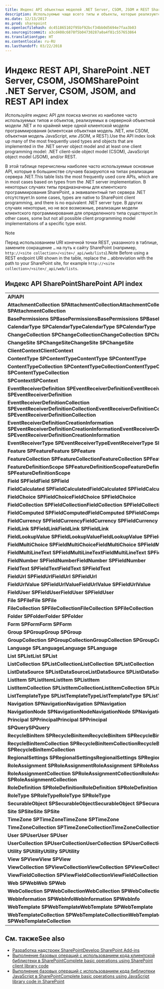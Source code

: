 ```yaml
---
title: Индекс API объектных моделей .NET Server, CSOM, JSOM и REST SharePoint
description: Используемые чаще всего типы и объекты, которые реализуются в серверной объектной модели .NET и по крайней мере одной клиентской модели программирования.
ms.date: 12/13/2017
ms.prod: sharepoint
ms.openlocfilehash: dc451865102f95bf92bcf34bb0d5694e7faa3b03
ms.sourcegitcommit: a3cd408c6878f5b04730287a0a4f81c557653864
ms.translationtype: HT
ms.contentlocale: ru-RU
ms.lasthandoff: 03/22/2018
---
```

# <a name="sharepoint-net-server-csom-jsom-and-rest-api-index"></a><span data-ttu-id="fc20c-103">Индекс REST API, SharePoint .NET Server, CSOM, JSOM</span><span class="sxs-lookup"><span data-stu-id="fc20c-103">SharePoint .NET Server, CSOM, JSOM, and REST API index</span></span>

<span data-ttu-id="fc20c-104">Используйте индекс API для поиска многих из наиболее часто используемых типов и объектов, реализуемых в серверной объектной модели .NET и по крайней мере одной клиентской модели программирования (клиентская объектная модель .NET, или CSOM, объектная модель JavaScript, или JSOM, и REST).</span><span class="sxs-lookup"><span data-stu-id="fc20c-104">Use the API index look up many of the most frequently used types and objects that are implemented in the .NET server object model and at least one client programming model: .NET client-side object model (CSOM), JavaScript object model (JSOM), and/or REST.</span></span>

<span data-ttu-id="fc20c-105">В этой таблице перечислены наиболее часто используемые основные API, которые в большинстве случаев базируются на типах реализации сервера .NET.</span><span class="sxs-lookup"><span data-stu-id="fc20c-105">This table lists the most frequently used core APIs, which are in most cases based on types from the .NET server implementation.</span></span> <span data-ttu-id="fc20c-106">В некоторых случаях типы предназначены для клиентского программирования SharePoint, а эквивалентный тип сервера .NET отсутствует.</span><span class="sxs-lookup"><span data-stu-id="fc20c-106">In some cases, types are native to SharePoint client programming, and there is no equivalent .NET server type.</span></span> <span data-ttu-id="fc20c-107">В других случаях некоторые, но не все возможные, реализации модели клиентского программирования для определенного типа существуют.</span><span class="sxs-lookup"><span data-stu-id="fc20c-107">In other cases, some but not all possible client programming model implementations of a specific type exist.</span></span>

> [!NOTE] 
> <span data-ttu-id="fc20c-108">Перед использованием URI конечной точки REST, указанного в таблице, замените сокращение `…` на путь к сайту SharePoint (например, `http://<site collection>/<site>/_api/web/lists`).</span><span class="sxs-lookup"><span data-stu-id="fc20c-108">Note  Before using a REST endpoint URI shown in the table, replace the  `…` abbreviation with the path to your SharePoint site, for example `http://<site collection>/<site>/_api/web/lists`.</span></span>
 
 
## <a name="sharepoint-api-index"></a><span data-ttu-id="fc20c-109">Индекс API SharePoint</span><span class="sxs-lookup"><span data-stu-id="fc20c-109">SharePoint API index</span></span>

|                                                                                                 |                                                                                                                                                    |                                                                                                                                                                 |
| :---------------------------------------------------------------------------------------------- | :------------------------------------------------------------------------------------------------------------------------------------------------- | :-------------------------------------------------------------------------------------------------------------------------------------------------------------- |
| <span data-ttu-id="fc20c-110">**API**</span><span class="sxs-lookup"><span data-stu-id="fc20c-110">**API**</span></span>                                                                                         | <span data-ttu-id="fc20c-111">**SP.Object/Enumeration (sp.js)**</span><span class="sxs-lookup"><span data-stu-id="fc20c-111">**SP.Object/Enumeration (sp.js)**</span></span>                                                                                                                  | <span data-ttu-id="fc20c-112">**Конечная точка REST**</span><span class="sxs-lookup"><span data-stu-id="fc20c-112">**REST Endpoint**</span></span>                                                                                                                                               |
| <span data-ttu-id="fc20c-113">**AttachmentCollection** **SPAttachmentCollection**</span><span class="sxs-lookup"><span data-stu-id="fc20c-113">**AttachmentCollection** **SPAttachmentCollection**</span></span>                                             | [<span data-ttu-id="fc20c-114">SP.AttachmentCollection</span><span class="sxs-lookup"><span data-stu-id="fc20c-114">SP.AttachmentCollection</span></span>](http://msdn.microsoft.com/library/28247ba7-eeaf-e1fc-0609-fb4c39b5d53c%28Office.15%29.aspx)                              | `…/_api/web/lists('<list id>')/items(<item id>)/attachmentfiles`                                                                                                |
| <span data-ttu-id="fc20c-115">**BasePermissions** **SPBasePermissions**</span><span class="sxs-lookup"><span data-stu-id="fc20c-115">**BasePermissions** **SPBasePermissions**</span></span>                                                       | [<span data-ttu-id="fc20c-116">Объект SP.BasePermissions</span><span class="sxs-lookup"><span data-stu-id="fc20c-116">SP.BasePermissions object</span></span>](http://msdn.microsoft.com/library/40349d51-1068-08c6-8ba4-b23ee58396c4%28Office.15%29.aspx)                            | <span data-ttu-id="fc20c-117">Н/Д</span><span class="sxs-lookup"><span data-stu-id="fc20c-117">N/A</span></span>                                                                                                                                                             |
| <span data-ttu-id="fc20c-118">**CalendarType** **SPCalendarType**</span><span class="sxs-lookup"><span data-stu-id="fc20c-118">**CalendarType** **SPCalendarType**</span></span>                                                             | [<span data-ttu-id="fc20c-119">Перечисление SP.CalendarType</span><span class="sxs-lookup"><span data-stu-id="fc20c-119">SP.CalendarType enumeration</span></span>](http://msdn.microsoft.com/library/33242ef7-1300-b534-6e8e-c5df1a3df85b%28Office.15%29.aspx)                          | <span data-ttu-id="fc20c-120">Н/Д</span><span class="sxs-lookup"><span data-stu-id="fc20c-120">N/A</span></span>                                                                                                                                                             |
| <span data-ttu-id="fc20c-121">**ChangeCollection** **SPChangeCollection**</span><span class="sxs-lookup"><span data-stu-id="fc20c-121">**ChangeCollection** **SPChangeCollection**</span></span>                                                     | [<span data-ttu-id="fc20c-122">Объект SP.ChangeCollection</span><span class="sxs-lookup"><span data-stu-id="fc20c-122">SP.ChangeCollection object</span></span>](http://msdn.microsoft.com/library/528b8776-f295-77ff-5403-a3556b4f3081%28Office.15%29.aspx)                           | `…/_api/web/getchanges(changequery)`                                                                                                                            |
| <span data-ttu-id="fc20c-123">**ChangeSite** **SPChangeSite**</span><span class="sxs-lookup"><span data-stu-id="fc20c-123">**ChangeSite** **SPChangeSite**</span></span>                                                                 | [<span data-ttu-id="fc20c-124">Перечисление SP.ChangeSite</span><span class="sxs-lookup"><span data-stu-id="fc20c-124">SP.ChangeSite enumeration</span></span>](http://msdn.microsoft.com/library/fab86803-f106-97d0-6e97-696c91f210cd%28Office.15%29.aspx)                            | <span data-ttu-id="fc20c-125">Н/Д</span><span class="sxs-lookup"><span data-stu-id="fc20c-125">N/A</span></span>                                                                                                                                                             |
| <span data-ttu-id="fc20c-126">**ClientContext**</span><span class="sxs-lookup"><span data-stu-id="fc20c-126">**ClientContext**</span></span>                                                                               | [<span data-ttu-id="fc20c-127">Объект SP.ClientContext</span><span class="sxs-lookup"><span data-stu-id="fc20c-127">SP.ClientContext object</span></span>](http://msdn.microsoft.com/library/662619d3-60b9-92a8-5da7-b481c9b73c79%28Office.15%29.aspx)                              | `…/_api/contextinfo`                                                                                                                                            |
| <span data-ttu-id="fc20c-128">**ContentType** **SPContentType**</span><span class="sxs-lookup"><span data-stu-id="fc20c-128">**ContentType** **SPContentType**</span></span>                                                               | [<span data-ttu-id="fc20c-129">Объект SP.ContentType</span><span class="sxs-lookup"><span data-stu-id="fc20c-129">SP.ContentType object</span></span>](http://msdn.microsoft.com/library/5418f5ad-8a47-3bf7-a8ac-99b10ba04294%28Office.15%29.aspx)                                | `…/_api/web/contenttypes('<content type id>')`                                                                                                                  |
| <span data-ttu-id="fc20c-130">**ContentTypeCollection** **SPContentTypeCollection**</span><span class="sxs-lookup"><span data-stu-id="fc20c-130">**ContentTypeCollection** **SPContentTypeCollection**</span></span>                                           | [<span data-ttu-id="fc20c-131">Объект SP.ContentTypeCollection</span><span class="sxs-lookup"><span data-stu-id="fc20c-131">SP.ContentTypeCollection object</span></span>](http://msdn.microsoft.com/library/e89cc14d-40ea-5e7a-c3db-efe7e6697445%28Office.15%29.aspx)                      | `…/_api/web/contenttypes`                                                                                                                                       |
| <span data-ttu-id="fc20c-132">**SPContext**</span><span class="sxs-lookup"><span data-stu-id="fc20c-132">**SPContext**</span></span>                                                                                   | [<span data-ttu-id="fc20c-133">Объект SP.RequestContext</span><span class="sxs-lookup"><span data-stu-id="fc20c-133">SP.RequestContext object</span></span>](http://msdn.microsoft.com/library/7bf846f5-e049-ca89-14b7-cf9fed8a82f1%28Office.15%29.aspx)                             | <span data-ttu-id="fc20c-134">Н/Д</span><span class="sxs-lookup"><span data-stu-id="fc20c-134">N/A</span></span>                                                                                                                                                             |
| <span data-ttu-id="fc20c-135">**EventReceiverDefinition** **SPEventReceiverDefinition**</span><span class="sxs-lookup"><span data-stu-id="fc20c-135">**EventReceiverDefinition** **SPEventReceiverDefinition**</span></span>                                       | [<span data-ttu-id="fc20c-136">Объект SP.EventReceiverDefinition</span><span class="sxs-lookup"><span data-stu-id="fc20c-136">SP.EventReceiverDefinition object</span></span>](http://msdn.microsoft.com/library/7d78e562-fb0e-2e87-aa47-022aa0c5848c%28Office.15%29.aspx)                    | `…/_api/web/eventreceivers`                                                                                                                                     |
| <span data-ttu-id="fc20c-137">**EventReceiverDefinitionCollection** **SPEventReceiverDefinitionCollection**</span><span class="sxs-lookup"><span data-stu-id="fc20c-137">**EventReceiverDefinitionCollection** **SPEventReceiverDefinitionCollection**</span></span>                   | [<span data-ttu-id="fc20c-138">Объект SP.EventReceiverDefinitionCollection</span><span class="sxs-lookup"><span data-stu-id="fc20c-138">SP.EventReceiverDefinitionCollection object</span></span>](http://msdn.microsoft.com/library/1a495e76-00ab-4e20-e824-c3612458448d%28Office.15%29.aspx)          | `…/_api/web/eventreceivers(eventreceiverid)`                                                                                                                    |
| <span data-ttu-id="fc20c-139">**EventReceiverDefinitionCreationInformation** **SPEventReceiverDefinitionCreationInformation**</span><span class="sxs-lookup"><span data-stu-id="fc20c-139">**EventReceiverDefinitionCreationInformation** **SPEventReceiverDefinitionCreationInformation**</span></span> | [<span data-ttu-id="fc20c-140">Объект SP.EventReceiverDefinitionCreationInformation</span><span class="sxs-lookup"><span data-stu-id="fc20c-140">SP.EventReceiverDefinitionCreationInformation object</span></span>](http://msdn.microsoft.com/library/38382946-d098-b658-306f-019ee4d0e15e%28Office.15%29.aspx) | <span data-ttu-id="fc20c-141">Н/Д</span><span class="sxs-lookup"><span data-stu-id="fc20c-141">N/A</span></span>                                                                                                                                                             |
| <span data-ttu-id="fc20c-142">**EventReceiverType** **SPEventReceiverType**</span><span class="sxs-lookup"><span data-stu-id="fc20c-142">**EventReceiverType** **SPEventReceiverType**</span></span>                                                   | [<span data-ttu-id="fc20c-143">Перечисление SP.EventReceiverType</span><span class="sxs-lookup"><span data-stu-id="fc20c-143">SP.EventReceiverType enumeration</span></span>](http://msdn.microsoft.com/library/8b4db240-9814-052c-fb67-1e840b610969%28Office.15%29.aspx)                     | <span data-ttu-id="fc20c-144">Н/Д</span><span class="sxs-lookup"><span data-stu-id="fc20c-144">N/A</span></span>                                                                                                                                                             |
| <span data-ttu-id="fc20c-145">**Feature** **SPFeature**</span><span class="sxs-lookup"><span data-stu-id="fc20c-145">**Feature** **SPFeature**</span></span>                                                                       | [<span data-ttu-id="fc20c-146">Объект SP.Feature</span><span class="sxs-lookup"><span data-stu-id="fc20c-146">SP.Feature object</span></span>](http://msdn.microsoft.com/library/e998df87-9250-17d1-737d-a37092f36ec8%28Office.15%29.aspx)                                    | `…/_api/web/features(featureid)`                                                                                                                                |
| <span data-ttu-id="fc20c-147">**FeatureCollection** **SPFeatureCollection**</span><span class="sxs-lookup"><span data-stu-id="fc20c-147">**FeatureCollection** **SPFeatureCollection**</span></span>                                                   | [<span data-ttu-id="fc20c-148">Объект SP.FeatureCollection</span><span class="sxs-lookup"><span data-stu-id="fc20c-148">SP.FeatureCollection object</span></span>](http://msdn.microsoft.com/library/ab02330d-3102-8342-5641-a9a4f6a48772%28Office.15%29.aspx)                          | `…/_api/web/features`                                                                                                                                           |
| <span data-ttu-id="fc20c-149">**FeatureDefinitionScope** **SPFeatureDefinitionScope**</span><span class="sxs-lookup"><span data-stu-id="fc20c-149">**FeatureDefinitionScope** **SPFeatureDefinitionScope**</span></span>                                         | [<span data-ttu-id="fc20c-150">Перечисление SP.FeatureDefinitionScope</span><span class="sxs-lookup"><span data-stu-id="fc20c-150">SP.FeatureDefinitionScope enumeration</span></span>](http://msdn.microsoft.com/library/574f7613-5707-d0ad-dc72-02d639a299ff%28Office.15%29.aspx)                | <span data-ttu-id="fc20c-151">Н/Д</span><span class="sxs-lookup"><span data-stu-id="fc20c-151">N/A</span></span>                                                                                                                                                             |
| <span data-ttu-id="fc20c-152">**Field** **SPField**</span><span class="sxs-lookup"><span data-stu-id="fc20c-152">**Field** **SPField**</span></span>                                                                           | [<span data-ttu-id="fc20c-153">Объект SP.Field</span><span class="sxs-lookup"><span data-stu-id="fc20c-153">SP.Field object</span></span>](http://msdn.microsoft.com/library/d1e50cda-8d5e-47aa-8c78-23b1707dca04%28Office.15%29.aspx)                                      | [<span data-ttu-id="fc20c-154">…/_api/web/fields('<field id>')</span><span class="sxs-lookup"><span data-stu-id="fc20c-154">…/_api/web/fields('<field id>')</span></span>](https://msdn.microsoft.com/ru-RU/library/dn600182.aspx#bk_Field)                                                              |
| <span data-ttu-id="fc20c-155">**FieldCalculated** **SPFieldCalculated**</span><span class="sxs-lookup"><span data-stu-id="fc20c-155">**FieldCalculated** **SPFieldCalculated**</span></span>                                                       | [<span data-ttu-id="fc20c-156">Объект SP.FieldCalculated</span><span class="sxs-lookup"><span data-stu-id="fc20c-156">SP.FieldCalculated object</span></span>](http://msdn.microsoft.com/library/40a5b764-f1be-482b-7779-88e9bbb3f70a%28Office.15%29.aspx)                            | [<span data-ttu-id="fc20c-157">…/_api/web/fields('<field id>')</span><span class="sxs-lookup"><span data-stu-id="fc20c-157">…/_api/web/fields('<field id>')</span></span>](https://msdn.microsoft.com/ru-RU/library/dn600182.aspx#FieldCalculated%20resource)                                            |
| <span data-ttu-id="fc20c-158">**FieldChoice** **SPFieldChoice**</span><span class="sxs-lookup"><span data-stu-id="fc20c-158">**FieldChoice** **SPFieldChoice**</span></span>                                                               | [<span data-ttu-id="fc20c-159">Объект SP.FieldChoice</span><span class="sxs-lookup"><span data-stu-id="fc20c-159">SP.FieldChoice object</span></span>](http://msdn.microsoft.com/library/4521054f-8b98-892a-1e4f-016684e2872f%28Office.15%29.aspx)                                | [<span data-ttu-id="fc20c-160">…/_api/web/fields('<field id>')</span><span class="sxs-lookup"><span data-stu-id="fc20c-160">…/_api/web/fields('<field id>')</span></span>](https://msdn.microsoft.com/ru-RU/library/dn600182.aspx#FieldMultiChoice,%20FieldChoice,%20and%20FieldRatingScale%20resources) |
| <span data-ttu-id="fc20c-161">**FieldCollection** **SPFieldCollection**</span><span class="sxs-lookup"><span data-stu-id="fc20c-161">**FieldCollection** **SPFieldCollection**</span></span>                                                       | [<span data-ttu-id="fc20c-162">Объект SP.FieldCollection</span><span class="sxs-lookup"><span data-stu-id="fc20c-162">SP.FieldCollection object</span></span>](http://msdn.microsoft.com/library/db532e07-a4e8-d2f8-4ac8-c14de4adc761%28Office.15%29.aspx)                            | [<span data-ttu-id="fc20c-163">…/_api/web/fields</span><span class="sxs-lookup"><span data-stu-id="fc20c-163">…/_api/web/fields</span></span>](https://msdn.microsoft.com/ru-RU/library/dn600182.aspx#FieldCollection%20resource)                                                          |
| <span data-ttu-id="fc20c-164">**FieldComputed** **SPFieldComputed**</span><span class="sxs-lookup"><span data-stu-id="fc20c-164">**FieldComputed** **SPFieldComputed**</span></span>                                                           | [<span data-ttu-id="fc20c-165">Объект SP.FieldComputed</span><span class="sxs-lookup"><span data-stu-id="fc20c-165">SP.FieldComputed object</span></span>](http://msdn.microsoft.com/library/c00fcb21-1aab-6aff-cc9c-a7b1c9cd70f6%28Office.15%29.aspx)                              | [<span data-ttu-id="fc20c-166">…/_api/web/fields('<field id>')</span><span class="sxs-lookup"><span data-stu-id="fc20c-166">…/_api/web/fields('<field id>')</span></span>](https://msdn.microsoft.com/ru-RU/library/dn600182.aspx#FieldComputed%20resource)                                              |
| <span data-ttu-id="fc20c-167">**FieldCurrency** **SPFieldCurrency**</span><span class="sxs-lookup"><span data-stu-id="fc20c-167">**FieldCurrency** **SPFieldCurrency**</span></span>                                                           | [<span data-ttu-id="fc20c-168">Объект SP.FieldCurrency</span><span class="sxs-lookup"><span data-stu-id="fc20c-168">SP.FieldCurrency object</span></span>](http://msdn.microsoft.com/library/aef1c982-fb34-3c5c-a6dc-659fd16b32e7%28Office.15%29.aspx)                              | [<span data-ttu-id="fc20c-169">…/_api/web/fields('<field id>')</span><span class="sxs-lookup"><span data-stu-id="fc20c-169">…/_api/web/fields('<field id>')</span></span>](https://msdn.microsoft.com/ru-RU/library/dn600182.aspx#FieldNumber%20and%20FieldCurrency%20resources)                         |
| <span data-ttu-id="fc20c-170">**FieldLink** **SPFieldLink**</span><span class="sxs-lookup"><span data-stu-id="fc20c-170">**FieldLink** **SPFieldLink**</span></span>                                                                   | [<span data-ttu-id="fc20c-171">Объект SP.FieldLink</span><span class="sxs-lookup"><span data-stu-id="fc20c-171">SP.FieldLink object</span></span>](http://msdn.microsoft.com/library/5dc71a19-3260-20fa-73ed-3de3cde37825%28Office.15%29.aspx)                                  | `…/_api/web/contenttypes('<content type id>')/fieldlinks('<field link id>')`                                                                                    |
| <span data-ttu-id="fc20c-172">**FieldLookupValue** **SPFieldLookupValue**</span><span class="sxs-lookup"><span data-stu-id="fc20c-172">**FieldLookupValue** **SPFieldLookupValue**</span></span>                                                     | [<span data-ttu-id="fc20c-173">Объект SP.FieldLookup</span><span class="sxs-lookup"><span data-stu-id="fc20c-173">SP.FieldLookup object</span></span>](http://msdn.microsoft.com/library/275b256e-1192-75f5-b604-ec002448be02%28Office.15%29.aspx)                                | <span data-ttu-id="fc20c-174">Н/Д</span><span class="sxs-lookup"><span data-stu-id="fc20c-174">N/A</span></span>                                                                                                                                                             |
| <span data-ttu-id="fc20c-175">**FieldMultiChoice** **SPFieldMultiChoice**</span><span class="sxs-lookup"><span data-stu-id="fc20c-175">**FieldMultiChoice** **SPFieldMultiChoice**</span></span>                                                     | [<span data-ttu-id="fc20c-176">Объект SP.FieldMultiChoice</span><span class="sxs-lookup"><span data-stu-id="fc20c-176">SP.FieldMultiChoice object</span></span>](http://msdn.microsoft.com/library/a9546014-715a-ed57-993f-bbe237f92880%28Office.15%29.aspx)                           | [<span data-ttu-id="fc20c-177">…/_api/web/fields('<field id>')</span><span class="sxs-lookup"><span data-stu-id="fc20c-177">…/_api/web/fields('<field id>')</span></span>](https://msdn.microsoft.com/ru-RU/library/dn600182.aspx#FieldMultiChoice,%20FieldChoice,%20and%20FieldRatingScale%20resources) |
| <span data-ttu-id="fc20c-178">**FieldMultiLineText** **SPFieldMultiLineText**</span><span class="sxs-lookup"><span data-stu-id="fc20c-178">**FieldMultiLineText** **SPFieldMultiLineText**</span></span>                                                 | [<span data-ttu-id="fc20c-179">Объект SP.FieldMultiLineText</span><span class="sxs-lookup"><span data-stu-id="fc20c-179">SP.FieldMultiLineText object</span></span>](http://msdn.microsoft.com/library/52d130f2-6858-3aa1-88ce-d5b73eccd150%28Office.15%29.aspx)                         | [<span data-ttu-id="fc20c-180">…/_api/web/fields('<field id>')</span><span class="sxs-lookup"><span data-stu-id="fc20c-180">…/_api/web/fields('<field id>')</span></span>](https://msdn.microsoft.com/ru-RU/library/dn600182.aspx#FieldMultiLineText%20resource)                                         |
| <span data-ttu-id="fc20c-181">**FieldNumber** **SPFieldNumber**</span><span class="sxs-lookup"><span data-stu-id="fc20c-181">**FieldNumber** **SPFieldNumber**</span></span>                                                               | [<span data-ttu-id="fc20c-182">Объект SP.FieldNumber</span><span class="sxs-lookup"><span data-stu-id="fc20c-182">SP.FieldNumber object</span></span>](http://msdn.microsoft.com/library/1c3d179f-21a7-66cc-ea16-3341ea50f395%28Office.15%29.aspx)                                | [<span data-ttu-id="fc20c-183">…/_api/web/fields('<field id>')</span><span class="sxs-lookup"><span data-stu-id="fc20c-183">…/_api/web/fields('<field id>')</span></span>](https://msdn.microsoft.com/ru-RU/library/dn600182.aspx#FieldNumber%20and%20FieldCurrency%20resources)                         |
| <span data-ttu-id="fc20c-184">**FieldText** **SPFieldText**</span><span class="sxs-lookup"><span data-stu-id="fc20c-184">**FieldText** **SPFieldText**</span></span>                                                                   | [<span data-ttu-id="fc20c-185">Объект SP.FieldText</span><span class="sxs-lookup"><span data-stu-id="fc20c-185">SP.FieldText object</span></span>](http://msdn.microsoft.com/library/ba9a623c-b387-862d-eb1b-eb9d7fd9e04e%28Office.15%29.aspx)                                  | [<span data-ttu-id="fc20c-186">…/_api/web/fields('<field id>')</span><span class="sxs-lookup"><span data-stu-id="fc20c-186">…/_api/web/fields('<field id>')</span></span>](https://msdn.microsoft.com/ru-RU/library/dn600182.aspx#FieldText%20resource)                                                  |
| <span data-ttu-id="fc20c-187">**FieldUrl** **SPFieldUrl**</span><span class="sxs-lookup"><span data-stu-id="fc20c-187">**FieldUrl** **SPFieldUrl**</span></span>                                                                     | [<span data-ttu-id="fc20c-188">Объект SP.FieldUrl</span><span class="sxs-lookup"><span data-stu-id="fc20c-188">SP.FieldUrl object</span></span>](http://msdn.microsoft.com/library/4eeff596-fa18-d21e-8cc0-fd8463fb5351%28Office.15%29.aspx)                                   | [<span data-ttu-id="fc20c-189">…/_api/web/fields('<field id>')</span><span class="sxs-lookup"><span data-stu-id="fc20c-189">…/_api/web/fields('<field id>')</span></span>](https://msdn.microsoft.com/ru-RU/library/dn600182.aspx#FieldUrl%20resource)                                                   |
| <span data-ttu-id="fc20c-190">**FieldUrlValue** **SPFieldUrlValue**</span><span class="sxs-lookup"><span data-stu-id="fc20c-190">**FieldUrlValue** **SPFieldUrlValue**</span></span>                                                           | [<span data-ttu-id="fc20c-191">Объект SP.FieldUrlValue</span><span class="sxs-lookup"><span data-stu-id="fc20c-191">SP.FieldUrlValue object</span></span>](http://msdn.microsoft.com/library/3866f4a6-8fda-586a-ecdc-0c7e7d7ad44b%28Office.15%29.aspx)                              | <span data-ttu-id="fc20c-192">Н/Д</span><span class="sxs-lookup"><span data-stu-id="fc20c-192">N/A</span></span>                                                                                                                                                             |
| <span data-ttu-id="fc20c-193">**FieldUser** **SPFieldUser**</span><span class="sxs-lookup"><span data-stu-id="fc20c-193">**FieldUser** **SPFieldUser**</span></span>                                                                   | [<span data-ttu-id="fc20c-194">Объект SP.FieldUser</span><span class="sxs-lookup"><span data-stu-id="fc20c-194">SP.FieldUser object</span></span>](http://msdn.microsoft.com/library/9058425f-b35a-b8a3-d5d1-b2abdbf08576%28Office.15%29.aspx)                                  | [<span data-ttu-id="fc20c-195">…/_api/web/fields('<field id>')</span><span class="sxs-lookup"><span data-stu-id="fc20c-195">…/_api/web/fields('<field id>')</span></span>](https://msdn.microsoft.com/ru-RU/library/dn600182.aspx#FieldLookup%20and%20FieldUser%20resources)                             |
| <span data-ttu-id="fc20c-196">**File** **SPFile**</span><span class="sxs-lookup"><span data-stu-id="fc20c-196">**File** **SPFile**</span></span>                                                                             | [<span data-ttu-id="fc20c-197">Объект SP.File</span><span class="sxs-lookup"><span data-stu-id="fc20c-197">SP.File object</span></span>](http://msdn.microsoft.com/library/860609d0-d317-41ca-9164-159e522d07cb%28Office.15%29.aspx)                                       | [<span data-ttu-id="fc20c-198">…/_api/web/getfilebyserverrelativeurl('/<folder name>/<file name>')</span><span class="sxs-lookup"><span data-stu-id="fc20c-198">…/_api/web/getfilebyserverrelativeurl('/<folder name>/<file name>')</span></span>](https://msdn.microsoft.com/ru-RU/library/dn450841.aspx#File%20resource)                   |
| <span data-ttu-id="fc20c-199">**FileCollection** **SPFileCollection**</span><span class="sxs-lookup"><span data-stu-id="fc20c-199">**FileCollection** **SPFileCollection**</span></span>                                                         | [<span data-ttu-id="fc20c-200">Объект SP.FieldCollection</span><span class="sxs-lookup"><span data-stu-id="fc20c-200">SP.FieldCollection object</span></span>](http://msdn.microsoft.com/library/db532e07-a4e8-d2f8-4ac8-c14de4adc761%28Office.15%29.aspx)                            | [<span data-ttu-id="fc20c-201">…/_api/web/getfolderbyserverrelativeurl('/<folder name>')/files</span><span class="sxs-lookup"><span data-stu-id="fc20c-201">…/_api/web/getfolderbyserverrelativeurl('/<folder name>')/files</span></span>](https://msdn.microsoft.com/ru-RU/library/dn450841.aspx#FileCollection%20resource)             |
| <span data-ttu-id="fc20c-202">**Folder** **SPFolder**</span><span class="sxs-lookup"><span data-stu-id="fc20c-202">**Folder** **SPFolder**</span></span>                                                                         | [<span data-ttu-id="fc20c-203">Объект SP.Folder</span><span class="sxs-lookup"><span data-stu-id="fc20c-203">SP.Folder object</span></span>](http://msdn.microsoft.com/library/60117e9d-6e9c-8aa9-be9f-a287bc1f547f%28Office.15%29.aspx)                                     | [<span data-ttu-id="fc20c-204">…/_api/web/getfolderbyserverrelativeurl('/<folder name>')</span><span class="sxs-lookup"><span data-stu-id="fc20c-204">…/_api/web/getfolderbyserverrelativeurl('/<folder name>')</span></span>](https://msdn.microsoft.com/ru-RU/library/dn450841.aspx#Folder%20resource)                           |
| <span data-ttu-id="fc20c-205">**Form** **SPForm**</span><span class="sxs-lookup"><span data-stu-id="fc20c-205">**Form** **SPForm**</span></span>                                                                             | [<span data-ttu-id="fc20c-206">Объект SP.Form</span><span class="sxs-lookup"><span data-stu-id="fc20c-206">SP.Form object</span></span>](http://msdn.microsoft.com/library/8d5429c4-c218-a17e-51ee-1d34914d5550%28Office.15%29.aspx)                                       | `…/_api/web/lists(guid'<list id>')/forms('<form id>')`                                                                                                          |
| <span data-ttu-id="fc20c-207">**Group** **SPGroup**</span><span class="sxs-lookup"><span data-stu-id="fc20c-207">**Group** **SPGroup**</span></span>                                                                           | [<span data-ttu-id="fc20c-208">Объект SP.Group</span><span class="sxs-lookup"><span data-stu-id="fc20c-208">SP.Group object</span></span>](http://msdn.microsoft.com/library/763a2172-1d66-cf41-4121-d26902e6f42a%28Office.15%29.aspx)                                      | [<span data-ttu-id="fc20c-209">…/_api/web/sitegroups(<group id>)</span><span class="sxs-lookup"><span data-stu-id="fc20c-209">…/_api/web/sitegroups(<group id>)</span></span>](https://msdn.microsoft.com/ru-RU/library/dn531432.aspx#Group%20resource)                                                    |
| <span data-ttu-id="fc20c-210">**GroupCollection** **SPGroupCollection**</span><span class="sxs-lookup"><span data-stu-id="fc20c-210">**GroupCollection** **SPGroupCollection**</span></span>                                                       | [<span data-ttu-id="fc20c-211">Объект SP.GroupCollection</span><span class="sxs-lookup"><span data-stu-id="fc20c-211">SP.GroupCollection object</span></span>](http://msdn.microsoft.com/library/c20fa978-7e6c-e9f6-b169-852872b982e6%28Office.15%29.aspx)                            | [<span data-ttu-id="fc20c-212">…/_api/web/sitegroups</span><span class="sxs-lookup"><span data-stu-id="fc20c-212">…/_api/web/sitegroups</span></span>](https://msdn.microsoft.com/ru-RU/library/dn531432.aspx#GroupCollection%20resource)                                                      |
| <span data-ttu-id="fc20c-213">**Language** **SPLanguage**</span><span class="sxs-lookup"><span data-stu-id="fc20c-213">**Language** **SPLanguage**</span></span>                                                                     | [<span data-ttu-id="fc20c-214">Объект SP.Language</span><span class="sxs-lookup"><span data-stu-id="fc20c-214">SP.Language object</span></span>](http://msdn.microsoft.com/library/072936e7-a23f-f4ea-9c6d-c484b3ba1d25%28Office.15%29.aspx)                                   | <span data-ttu-id="fc20c-215">Н/Д</span><span class="sxs-lookup"><span data-stu-id="fc20c-215">N/A</span></span>                                                                                                                                                             |
| <span data-ttu-id="fc20c-216">**List** **SPList**</span><span class="sxs-lookup"><span data-stu-id="fc20c-216">**List** **SPList**</span></span>                                                                             | [<span data-ttu-id="fc20c-217">Объект SP.List</span><span class="sxs-lookup"><span data-stu-id="fc20c-217">SP.List object</span></span>](http://msdn.microsoft.com/library/6d4b1a5d-0600-87d3-757d-360679d937dc%28Office.15%29.aspx)                                       | [<span data-ttu-id="fc20c-218">…/_api/web/lists(guid'<list id>')</span><span class="sxs-lookup"><span data-stu-id="fc20c-218">…/_api/web/lists(guid'<list id>')</span></span>](https://msdn.microsoft.com/ru-RU/library/dn531433.aspx#List%20resource)                                                     |
| <span data-ttu-id="fc20c-219">**ListCollection** **SPListCollection**</span><span class="sxs-lookup"><span data-stu-id="fc20c-219">**ListCollection** **SPListCollection**</span></span>                                                         | [<span data-ttu-id="fc20c-220">Объект SP.ListCollection</span><span class="sxs-lookup"><span data-stu-id="fc20c-220">SP.ListCollection object</span></span>](http://msdn.microsoft.com/library/abc4fe81-3b0f-dffb-dba5-638c3f58268a%28Office.15%29.aspx)                             | [<span data-ttu-id="fc20c-221">…/_api/web/lists</span><span class="sxs-lookup"><span data-stu-id="fc20c-221">…/_api/web/lists</span></span>](https://msdn.microsoft.com/ru-RU/library/dn531433.aspx#ListCollection%20resource)                                                            |
| <span data-ttu-id="fc20c-222">**ListDataSource** **SPListDataSource**</span><span class="sxs-lookup"><span data-stu-id="fc20c-222">**ListDataSource** **SPListDataSource**</span></span>                                                         | [<span data-ttu-id="fc20c-223">Объект SP.ListDataSource</span><span class="sxs-lookup"><span data-stu-id="fc20c-223">SP.ListDataSource object</span></span>](http://msdn.microsoft.com/library/099059ae-2261-e3f5-d8f2-7dbcbadeff21%28Office.15%29.aspx)                             | <span data-ttu-id="fc20c-224">Н/Д</span><span class="sxs-lookup"><span data-stu-id="fc20c-224">N/A</span></span>                                                                                                                                                             |
| <span data-ttu-id="fc20c-225">**ListItem** **SPListItem**</span><span class="sxs-lookup"><span data-stu-id="fc20c-225">**ListItem** **SPListItem**</span></span>                                                                     | [<span data-ttu-id="fc20c-226">Объект SP.ListItem</span><span class="sxs-lookup"><span data-stu-id="fc20c-226">SP.ListItem object</span></span>](http://msdn.microsoft.com/library/3ea127c9-6cba-fe11-2193-ff2dc5c02fbf%28Office.15%29.aspx)                                   | [<span data-ttu-id="fc20c-227">…/_api/web/lists(guid'<list id>')/items(<item id>)</span><span class="sxs-lookup"><span data-stu-id="fc20c-227">…/_api/web/lists(guid'<list id>')/items(<item id>)</span></span>](https://msdn.microsoft.com/ru-RU/library/dn531433.aspx#ListItem%20resource)                                |
| <span data-ttu-id="fc20c-228">**ListItemCollection** **SPListItemCollection**</span><span class="sxs-lookup"><span data-stu-id="fc20c-228">**ListItemCollection** **SPListItemCollection**</span></span>                                                 | [<span data-ttu-id="fc20c-229">Объект SP.ListItemCollection</span><span class="sxs-lookup"><span data-stu-id="fc20c-229">SP.ListItemCollection object</span></span>](http://msdn.microsoft.com/library/05107bcd-32d5-b2a5-05d2-12152441c1fc%28Office.15%29.aspx)                         | [<span data-ttu-id="fc20c-230">…/_api/web/lists(guid'<list id>')/items</span><span class="sxs-lookup"><span data-stu-id="fc20c-230">…/_api/web/lists(guid'<list id>')/items</span></span>](https://msdn.microsoft.com/ru-RU/library/dn531433.aspx#ListItemCollection%20resource)                                 |
| <span data-ttu-id="fc20c-231">**ListTemplateType** **SPListTemplateType**</span><span class="sxs-lookup"><span data-stu-id="fc20c-231">**ListTemplateType** **SPListTemplateType**</span></span>                                                     | [<span data-ttu-id="fc20c-232">Объект SP.ListTemplateType</span><span class="sxs-lookup"><span data-stu-id="fc20c-232">SP.ListTemplateType enumeration</span></span>](http://msdn.microsoft.com/library/1ccbd999-9415-8449-6b38-aadb9549f384%28Office.15%29.aspx)                      | <span data-ttu-id="fc20c-233">Н/Д</span><span class="sxs-lookup"><span data-stu-id="fc20c-233">N/A</span></span>                                                                                                                                                             |
| <span data-ttu-id="fc20c-234">**Navigation** **SPNavigation**</span><span class="sxs-lookup"><span data-stu-id="fc20c-234">**Navigation** **SPNavigation**</span></span>                                                                 | [<span data-ttu-id="fc20c-235">Объект SP.Navigation</span><span class="sxs-lookup"><span data-stu-id="fc20c-235">SP.Navigation object</span></span>](http://msdn.microsoft.com/library/22777706-0bf1-ae70-0d99-529e643a2f31%28Office.15%29.aspx)                                 | `…/_api/web/navigation`                                                                                                                                         |
| <span data-ttu-id="fc20c-236">**NavigationNode** **SPNavigationNode**</span><span class="sxs-lookup"><span data-stu-id="fc20c-236">**NavigationNode** **SPNavigationNode**</span></span>                                                         | [<span data-ttu-id="fc20c-237">Объект SP.NavigationNode</span><span class="sxs-lookup"><span data-stu-id="fc20c-237">SP.NavigationNode object</span></span>](http://msdn.microsoft.com/library/ec8a4fe0-6996-dba3-f565-4333c5046311%28Office.15%29.aspx)                             | <span data-ttu-id="fc20c-238">Н/Д</span><span class="sxs-lookup"><span data-stu-id="fc20c-238">N/A</span></span>                                                                                                                                                             |
| <span data-ttu-id="fc20c-239">**Principal** **SPPrincipal**</span><span class="sxs-lookup"><span data-stu-id="fc20c-239">**Principal** **SPPrincipal**</span></span>                                                                   | [<span data-ttu-id="fc20c-240">Объект SP.Principal</span><span class="sxs-lookup"><span data-stu-id="fc20c-240">SP.Principal object</span></span>](http://msdn.microsoft.com/library/2d89b994-f692-7b2c-0cd0-be586586d70a%28Office.15%29.aspx)                                  | <span data-ttu-id="fc20c-241">Н/Д</span><span class="sxs-lookup"><span data-stu-id="fc20c-241">N/A</span></span>                                                                                                                                                             |
| <span data-ttu-id="fc20c-242">**SPQuery**</span><span class="sxs-lookup"><span data-stu-id="fc20c-242">**SPQuery**</span></span>                                                                                     |                                                                                                                                                    | <span data-ttu-id="fc20c-243">Н/Д</span><span class="sxs-lookup"><span data-stu-id="fc20c-243">N/A</span></span>                                                                                                                                                             |
| <span data-ttu-id="fc20c-244">**RecycleBinItem** **SPRecycleBinItem**</span><span class="sxs-lookup"><span data-stu-id="fc20c-244">**RecycleBinItem** **SPRecycleBinItem**</span></span>                                                         | [<span data-ttu-id="fc20c-245">Объект SP.RecycleBinItem</span><span class="sxs-lookup"><span data-stu-id="fc20c-245">SP.RecycleBinItem object</span></span>](http://msdn.microsoft.com/library/4109c8f7-2dbe-95db-a0b2-064da24f4ed9%28Office.15%29.aspx)                             | `…/_api/web/RecycleBin(recyclebinitemid)`                                                                                                                       |
| <span data-ttu-id="fc20c-246">**RecycleBinItemCollection** **SPRecycleBinItemCollection**</span><span class="sxs-lookup"><span data-stu-id="fc20c-246">**RecycleBinItemCollection** **SPRecycleBinItemCollection**</span></span>                                     | [<span data-ttu-id="fc20c-247">Объект SP.RecycleBinItemCollection</span><span class="sxs-lookup"><span data-stu-id="fc20c-247">SP.RecycleBinItemCollection object</span></span>](http://msdn.microsoft.com/library/e182d87a-b0be-dc3e-ba9e-69f9148e9366%28Office.15%29.aspx)                   | `…/_api/web/RecycleBin`                                                                                                                                         |
| <span data-ttu-id="fc20c-248">**RegionalSettings** **SPRegionalSettings**</span><span class="sxs-lookup"><span data-stu-id="fc20c-248">**RegionalSettings** **SPRegionalSettings**</span></span>                                                     | [<span data-ttu-id="fc20c-249">Объект SP.RegionalSettings</span><span class="sxs-lookup"><span data-stu-id="fc20c-249">SP.RegionalSettings object</span></span>](http://msdn.microsoft.com/library/fcf7b8c8-c595-8646-6d60-7ae27084848d%28Office.15%29.aspx)                           | `…/_api/web/RegionalSettings`                                                                                                                                   |
| <span data-ttu-id="fc20c-250">**RoleAssignment** **SPRoleAssignment**</span><span class="sxs-lookup"><span data-stu-id="fc20c-250">**RoleAssignment** **SPRoleAssignment**</span></span>                                                         | [<span data-ttu-id="fc20c-251">Объект SP.RoleAssignment</span><span class="sxs-lookup"><span data-stu-id="fc20c-251">SP.RoleAssignment object</span></span>](http://msdn.microsoft.com/library/5dd76bb3-c0a0-a3b8-8263-723fe3d542f8%28Office.15%29.aspx)                             | [<span data-ttu-id="fc20c-252">…/_api/web/roleassignments(<principal id>)</span><span class="sxs-lookup"><span data-stu-id="fc20c-252">…/_api/web/roleassignments(<principal id>)</span></span>](https://msdn.microsoft.com/ru-RU/library/dn531432.aspx#RoleAssignment%20resource)                                  |
| <span data-ttu-id="fc20c-253">**RoleAssignmentCollection** **SPRoleAssignmentCollection**</span><span class="sxs-lookup"><span data-stu-id="fc20c-253">**RoleAssignmentCollection** **SPRoleAssignmentCollection**</span></span>                                     | [<span data-ttu-id="fc20c-254">Объект SP.RoleAssignmentCollection</span><span class="sxs-lookup"><span data-stu-id="fc20c-254">SP.RoleAssignmentCollection object</span></span>](http://msdn.microsoft.com/library/ec84c668-9eca-45e8-40ae-8d9ac283d3b1%28Office.15%29.aspx)                   | [<span data-ttu-id="fc20c-255">…/_api/web/roleassignments</span><span class="sxs-lookup"><span data-stu-id="fc20c-255">…/_api/web/roleassignments</span></span>](https://msdn.microsoft.com/ru-RU/library/dn531432.aspx#RoleAssignmentCollection%20resource)                                        |
| <span data-ttu-id="fc20c-256">**RoleDefinition** **SPRoleDefinition**</span><span class="sxs-lookup"><span data-stu-id="fc20c-256">**RoleDefinition** **SPRoleDefinition**</span></span>                                                         | [<span data-ttu-id="fc20c-257">Объект SP.RoleDefinition</span><span class="sxs-lookup"><span data-stu-id="fc20c-257">SP.RoleDefinition object</span></span>](http://msdn.microsoft.com/library/a7871c97-07d9-b63f-bdb8-6812adb82be8%28Office.15%29.aspx)                             | [<span data-ttu-id="fc20c-258">…/_api/web/roledefinitions(<role definition id>)</span><span class="sxs-lookup"><span data-stu-id="fc20c-258">…/_api/web/roledefinitions(<role definition id>)</span></span>](https://msdn.microsoft.com/ru-RU/library/dn531432.aspx#RoleDefinition%20resource)                            |
| <span data-ttu-id="fc20c-259">**RoleType** **SPRoleType**</span><span class="sxs-lookup"><span data-stu-id="fc20c-259">**RoleType** **SPRoleType**</span></span>                                                                     | [<span data-ttu-id="fc20c-260">Перечисление SP.RoleType</span><span class="sxs-lookup"><span data-stu-id="fc20c-260">SP.RoleType enumeration</span></span>](http://msdn.microsoft.com/library/c2c0149f-6b90-9cd5-73d8-5ee3ab9c2ca9%28Office.15%29.aspx)                              | <span data-ttu-id="fc20c-261">Н/Д</span><span class="sxs-lookup"><span data-stu-id="fc20c-261">N/A</span></span>                                                                                                                                                             |
| <span data-ttu-id="fc20c-262">**SecurableObject** **SPSecurableObject**</span><span class="sxs-lookup"><span data-stu-id="fc20c-262">**SecurableObject** **SPSecurableObject**</span></span>                                                       | [<span data-ttu-id="fc20c-263">Объект SP.SecurableObject</span><span class="sxs-lookup"><span data-stu-id="fc20c-263">SP.SecurableObject object</span></span>](http://msdn.microsoft.com/library/6b9c310e-2a80-9bff-540b-28d54b37c841%28Office.15%29.aspx)                            | <span data-ttu-id="fc20c-264">Н/Д</span><span class="sxs-lookup"><span data-stu-id="fc20c-264">N/A</span></span>                                                                                                                                                             |
| <span data-ttu-id="fc20c-265">**Site** **SPSite**</span><span class="sxs-lookup"><span data-stu-id="fc20c-265">**Site** **SPSite**</span></span>                                                                             | [<span data-ttu-id="fc20c-266">Объект SP.Site</span><span class="sxs-lookup"><span data-stu-id="fc20c-266">SP.Site object</span></span>](http://msdn.microsoft.com/library/d3169eb6-882f-180a-2159-34301f66746a%28Office.15%29.aspx)                                       | `…/_api/site`                                                                                                                                                   |
| <span data-ttu-id="fc20c-267">**TimeZone** **SPTimeZone**</span><span class="sxs-lookup"><span data-stu-id="fc20c-267">**TimeZone** **SPTimeZone**</span></span>                                                                     | [<span data-ttu-id="fc20c-268">Объект SP.TimeZone</span><span class="sxs-lookup"><span data-stu-id="fc20c-268">SP.TimeZone object</span></span>](http://msdn.microsoft.com/library/5bef51e2-c86c-1821-0462-0749e77f9be3%28Office.15%29.aspx)                                   | `…/_api/web/RegionalSettings/TimeZones(timzoneid)`                                                                                                              |
| <span data-ttu-id="fc20c-269">**TimeZoneCollection** **SPTimeZoneCollection**</span><span class="sxs-lookup"><span data-stu-id="fc20c-269">**TimeZoneCollection** **SPTimeZoneCollection**</span></span>                                                 | [<span data-ttu-id="fc20c-270">Объект SP.TimeZoneCollection</span><span class="sxs-lookup"><span data-stu-id="fc20c-270">SP.TimeZoneCollection object</span></span>](http://msdn.microsoft.com/library/95b45caa-c88f-2f53-c99e-738859d7bb93%28Office.15%29.aspx)                         | `…/_api/web/RegionalSettings/TimeZones`                                                                                                                         |
| <span data-ttu-id="fc20c-271">**User** **SPUser**</span><span class="sxs-lookup"><span data-stu-id="fc20c-271">**User** **SPUser**</span></span>                                                                             | [<span data-ttu-id="fc20c-272">Объект SP.User</span><span class="sxs-lookup"><span data-stu-id="fc20c-272">SP.User object</span></span>](http://msdn.microsoft.com/library/d36be210-3c1d-c589-e703-1ad66156dc18%28Office.15%29.aspx)                                       | [<span data-ttu-id="fc20c-273">…/_api/web/siteusers(@v)?@v='<login name>'</span><span class="sxs-lookup"><span data-stu-id="fc20c-273">…/_api/web/siteusers(@v)?@v='<login name>'</span></span>](https://msdn.microsoft.com/ru-RU/library/dn531432.aspx#User%20resource)                                            |
| <span data-ttu-id="fc20c-274">**UserCollection** **SPUserCollection**</span><span class="sxs-lookup"><span data-stu-id="fc20c-274">**UserCollection** **SPUserCollection**</span></span>                                                         | [<span data-ttu-id="fc20c-275">Объект SP.UserCollection</span><span class="sxs-lookup"><span data-stu-id="fc20c-275">SP.UserCollection object</span></span>](http://msdn.microsoft.com/library/1bb7bd28-4f19-a8a7-762f-3887c2b8ef7d%28Office.15%29.aspx)                             | [<span data-ttu-id="fc20c-276">…/_api/web/sitegroups(<group id>)/users</span><span class="sxs-lookup"><span data-stu-id="fc20c-276">…/_api/web/sitegroups(<group id>)/users</span></span>](https://msdn.microsoft.com/ru-RU/library/dn531432.aspx#UserCollection%20resource)                                     |
| <span data-ttu-id="fc20c-277">**Utility** **SPUtility**</span><span class="sxs-lookup"><span data-stu-id="fc20c-277">**Utility** **SPUtility**</span></span>                                                                       | [<span data-ttu-id="fc20c-278">Объект SP.Utilities.Utility (sp.js)</span><span class="sxs-lookup"><span data-stu-id="fc20c-278">SP.Utilities.Utility object (sp.js)</span></span>](http://msdn.microsoft.com/library/57148667-64ff-7fed-8665-03226e70a96b%28Office.15%29.aspx)                  | <span data-ttu-id="fc20c-279">Н/Д</span><span class="sxs-lookup"><span data-stu-id="fc20c-279">N/A</span></span>                                                                                                                                                             |
| <span data-ttu-id="fc20c-280">**View** **SPView**</span><span class="sxs-lookup"><span data-stu-id="fc20c-280">**View** **SPView**</span></span>                                                                             | [<span data-ttu-id="fc20c-281">Объект SP.View (sp.js)</span><span class="sxs-lookup"><span data-stu-id="fc20c-281">SP.View object (sp.js)</span></span>](http://msdn.microsoft.com/library/7b97ecb8-47cc-5c76-231f-81fa4ccae30a%28Office.15%29.aspx)                               | [<span data-ttu-id="fc20c-282">…/_api/web/lists(guid'<list id>')/views('<view id>')</span><span class="sxs-lookup"><span data-stu-id="fc20c-282">…/_api/web/lists(guid'<list id>')/views('<view id>')</span></span>](https://msdn.microsoft.com/ru-RU/library/dn531433.aspx#bk_View)                                          |
| <span data-ttu-id="fc20c-283">**ViewCollection** **SPViewCollection**</span><span class="sxs-lookup"><span data-stu-id="fc20c-283">**ViewCollection** **SPViewCollection**</span></span>                                                         | [<span data-ttu-id="fc20c-284">Объект SP.ViewCollection</span><span class="sxs-lookup"><span data-stu-id="fc20c-284">SP.ViewCollection object</span></span>](http://msdn.microsoft.com/library/3b0214c7-17b3-152c-78fa-a7a01e8b679a%28Office.15%29.aspx)                             | [<span data-ttu-id="fc20c-285">…/_api/web/lists(guid'<list id>')/views</span><span class="sxs-lookup"><span data-stu-id="fc20c-285">…/_api/web/lists(guid'<list id>')/views</span></span>](https://msdn.microsoft.com/ru-RU/library/dn531433.aspx#ViewCollection%20resource)                                     |
| <span data-ttu-id="fc20c-286">**ViewFieldCollection** **SPViewFieldCollection**</span><span class="sxs-lookup"><span data-stu-id="fc20c-286">**ViewFieldCollection** **SPViewFieldCollection**</span></span>                                               | [<span data-ttu-id="fc20c-287">Объект SP.ViewFieldCollection</span><span class="sxs-lookup"><span data-stu-id="fc20c-287">SP.ViewFieldCollection object</span></span>](http://msdn.microsoft.com/library/05cab807-0609-5881-4119-bea2623eb01d%28Office.15%29.aspx)                        | [<span data-ttu-id="fc20c-288">…/_api/web/lists(guid'<list id>')/views('<view id>')/fields</span><span class="sxs-lookup"><span data-stu-id="fc20c-288">…/_api/web/lists(guid'<list id>')/views('<view id>')/fields</span></span>](https://msdn.microsoft.com/ru-RU/library/dn531433.aspx#ViewFieldCollection%20resource)            |
| <span data-ttu-id="fc20c-289">**Web** **SPWeb**</span><span class="sxs-lookup"><span data-stu-id="fc20c-289">**Web** **SPWeb**</span></span>                                                                               | [<span data-ttu-id="fc20c-290">Объект SP.Web</span><span class="sxs-lookup"><span data-stu-id="fc20c-290">SP.Web object</span></span>](http://msdn.microsoft.com/library/3685fd38-a11d-f07c-c042-13efc6473ba5%28Office.15%29.aspx)                                        | [<span data-ttu-id="fc20c-291">…/_api/web</span><span class="sxs-lookup"><span data-stu-id="fc20c-291">…/_api/web</span></span>](https://msdn.microsoft.com/ru-RU/library/dn499819.aspx#Web%20resource)                                                                             |
| <span data-ttu-id="fc20c-292">**WebCollection** **SPWebCollection**</span><span class="sxs-lookup"><span data-stu-id="fc20c-292">**WebCollection** **SPWebCollection**</span></span>                                                           | [<span data-ttu-id="fc20c-293">Объект SP.WebCollection</span><span class="sxs-lookup"><span data-stu-id="fc20c-293">SP.WebCollection object</span></span>](http://msdn.microsoft.com/library/fa790853-9ced-0e79-4ce4-9228c336d770%28Office.15%29.aspx)                              | [<span data-ttu-id="fc20c-294">…/_api/web/webs</span><span class="sxs-lookup"><span data-stu-id="fc20c-294">…/_api/web/webs</span></span>](https://msdn.microsoft.com/ru-RU/library/dn499819.aspx#WebCollection%20resource)                                                              |
| <span data-ttu-id="fc20c-295">**WebInformation** **SPWebInfo**</span><span class="sxs-lookup"><span data-stu-id="fc20c-295">**WebInformation** **SPWebInfo**</span></span>                                                                | [<span data-ttu-id="fc20c-296">Объект SP.WebInformation</span><span class="sxs-lookup"><span data-stu-id="fc20c-296">SP.WebInformation object</span></span>](http://msdn.microsoft.com/library/006ca57d-50c2-9605-c4ef-fee212aacd54%28Office.15%29.aspx)                             | `…/_api/web/webinfos('<web information id>')`                                                                                                                   |
| <span data-ttu-id="fc20c-297">**WebTemplate** **SPWebTemplate**</span><span class="sxs-lookup"><span data-stu-id="fc20c-297">**WebTemplate** **SPWebTemplate**</span></span>                                                               | [<span data-ttu-id="fc20c-298">Объект SP.WebTemplate</span><span class="sxs-lookup"><span data-stu-id="fc20c-298">SP.WebTemplate object</span></span>](http://msdn.microsoft.com/library/cd670582-20a3-30b7-20f5-758be6d838da%28Office.15%29.aspx)                                | `…/_api/web/GetAvailableWebTemplates(languageid,includecrosslanguage)/getbyname(templatename)`                                                                  |
| <span data-ttu-id="fc20c-299">**WebTemplateCollection** **SPWebTemplateCollection**</span><span class="sxs-lookup"><span data-stu-id="fc20c-299">**WebTemplateCollection** **SPWebTemplateCollection**</span></span>                                           | [<span data-ttu-id="fc20c-300">Объект SP.WebTemplateCollection</span><span class="sxs-lookup"><span data-stu-id="fc20c-300">SP.WebTemplateCollection object</span></span>](http://msdn.microsoft.com/library/c6e8b2c8-4f0f-bfda-2626-49c59ef92844%28Office.15%29.aspx)                      | `…/_api/web/GetAvailableWebTemplates(languageid,includecrosslanguage)`                                                                                          |

## <a name="see-also"></a><span data-ttu-id="fc20c-301">См. также</span><span class="sxs-lookup"><span data-stu-id="fc20c-301">See also</span></span>
<span data-ttu-id="fc20c-302"><a name="bk_addresources"> </a></span><span class="sxs-lookup"><span data-stu-id="fc20c-302"></span></span>

- [<span data-ttu-id="fc20c-303">Разработка надстроек SharePoint</span><span class="sxs-lookup"><span data-stu-id="fc20c-303">Develop SharePoint Add-ins</span></span>](develop-sharepoint-add-ins.md)
- [<span data-ttu-id="fc20c-304">Выполнение базовых операций с использованием кода клиентской библиотеки в SharePoint</span><span class="sxs-lookup"><span data-stu-id="fc20c-304">Complete basic operations using SharePoint client library code</span></span>](complete-basic-operations-using-sharepoint-client-library-code.md)
- [<span data-ttu-id="fc20c-305">Выполнение базовых операций с использованием кода библиотеки JavaScript в SharePoint</span><span class="sxs-lookup"><span data-stu-id="fc20c-305">Complete basic operations using JavaScript library code in SharePoint</span></span>](complete-basic-operations-using-javascript-library-code-in-sharepoint.md)
